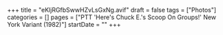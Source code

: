 +++
title = "eKljRGfbSwwHZvLsGxNg.avif"
draft = false
tags = ["Photos"]
categories = []
pages = ["PTT 'Here's Chuck E.'s Scoop On Groups!' New York Variant (1982)"]
startDate = ""
+++
